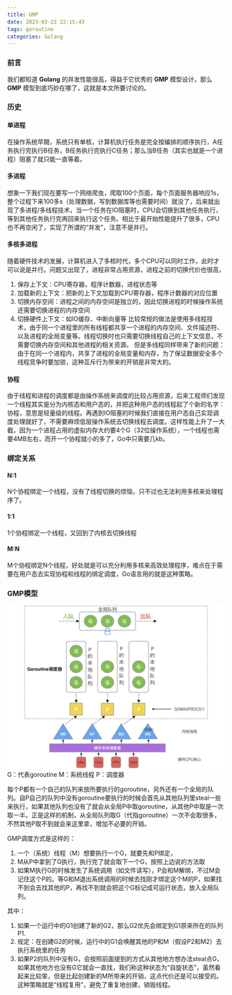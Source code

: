 ```yaml
---
title: GMP
date: 2023-03-22 22:15:43
tags: goroutine
categories: Golang
---
```


### 前言
我们都知道 **Golang** 的并发性能很高，得益于它优秀的 **GMP** 模型设计，那么 **GMP** 模型到底巧妙在哪了，这就是本文所要讨论的。

### 历史
#### 单进程
在操作系统早期，系统只有单核，计算机执行任务是完全按编排的顺序执行，A任务执行完执行B任务，B任务执行完执行C任务；那么当B任务（其实也就是一个进程）阻塞了就只能一直等着。
#### 多进程
想象一下我们现在要写一个网络爬虫，爬取100个页面，每个页面服务器响应1s，整个过程下来100多s（处理数据，写到数据库等也需要时间）就没了，后来就出现了多进程/多线程技术，当一个任务在IO阻塞时，CPU会切换到其他任务执行，等到其他任务执行完再回来执行这个任务。相比于最开始性能提升了很多，CPU也不再空闲了，实现了所谓的“并发”，注意不是并行。
#### 多核多进程
随着硬件技术的发展，计算机进入了多核时代，多个CPU可以同时工作，此时才可以说是并行。问题又出现了，进程非常占用资源，进程之前的切换代价也很高，
1. 保存上下文：CPU寄存器，程序计数器，进程状态等
2. 加载新的上下文：把新的上下文加载到CPU寄存器，程序计数器的对应位置
3. 切换内存空间：进程之间的内存空间是独立的，因此切换进程的时候操作系统还需要切换进程的内存空间
4. 切换硬件上下文：如IO缓存、中断向量等
比较常规的做法是使用多线程技术，由于同一个进程里的所有线程都共享一个进程的内存空间、文件描述符、以及进程的全局变量等。线程切换时也只需要切换线程自己的上下文信息，不需要切换内存空间和其他进程的相关资源。
但是多线程同样带来了新的问题：由于在同一个进程内，共享了进程的全局变量和内存，为了保证数据安全多个线程竞争时要加锁，这种互斥行为带来的开销是非常大的。
#### 协程
由于线程和进程的调度都是由操作系统来调度的比较占用资源，后来工程师们发现一个线程其实是分为内核态和用户态的，并把这种用户态的线程起了个新的名字：协程，意思是轻量级的线程。再遇到IO阻塞的时候我们直接在用户态自己实现调度处理就好了，不需要麻烦低层操作系统去切换线程去调度。这样性能上升了一大截，因为一个进程占用的虚拟内存大约要4个G（32位操作系统），一个线程也需要4MB左右，而开一个协程就小的多了，Go中只需要几kb。

### 绑定关系
#### N:1
N个协程绑定一个线程，没有了线程切换的烦恼，只不过也无法利用多核来处理程序了。
#### 1:1
1个协程绑定一个线程，又回到了内核去切换线程
#### M:N
M个协程绑定N个线程，好处就是可以充分利用多核来高效处理程序，难点在于需要在用户态去实现协程和线程的绑定调度，Go语言用的就是这种策略。

### GMP模型
![20230323212056](https://raw.githubusercontent.com/mar-heaven/image-repo/main/blogs/pictures/20230323212056.png)
G：代表goroutine
M：系统线程
P：调度器

每个P都有一个自己的队列来放所要执行的goroutine，另外还有一个全局的队列。自P自己的队列中没有goroutine要执行的时候会首先从其他队列里steal一些来执行，如果其他队列也没有了就会从全局P中取goroutine，从其他P中取是一次取一半。正是这样的机制，从全局队列取G（代指goroutine）一次不会取很多，不然其他P取不到就会来这里拿，增加不必要的开销。

GMP调度方式是这样的：
1. 一个（系统）线程（M）想要执行一个G，就要先和P绑定，
2. M从P中拿到了G执行，执行完了就会取下一个G，按照上边说的方法取
3. 如果M执行G的时候发生了系统调用（如文件读写），P会和M解绑，不过M会记住这个P的。等G和M退出系统调用的时候去找刚才绑定这个M的P，如果找不到会去找其他的P，再找不到就会把这个G标记成可运行状态，放入全局队列。

其中：
1. 如果一个运行中的G1创建了新的G2，那么G2优先会绑定到G1原来所在的队列P1.
2. 规定：在创建G2的时候，运行中的G1会唤醒其他的P和M（假设P2和M2）去执行系统里的任务
3. 如果P2的队列中没有G，会按照前面提到的方式从其他地方想办法steal点G，如果其他地方也没有G它就会一直找，我们称这种状态为“自旋状态”，虽然看起来比较笨，但是比起创建新的M所带来的开销，这点代价还是可以接受的。这种策略就是“线程复用”，避免了重复地创建，销毁线程。
